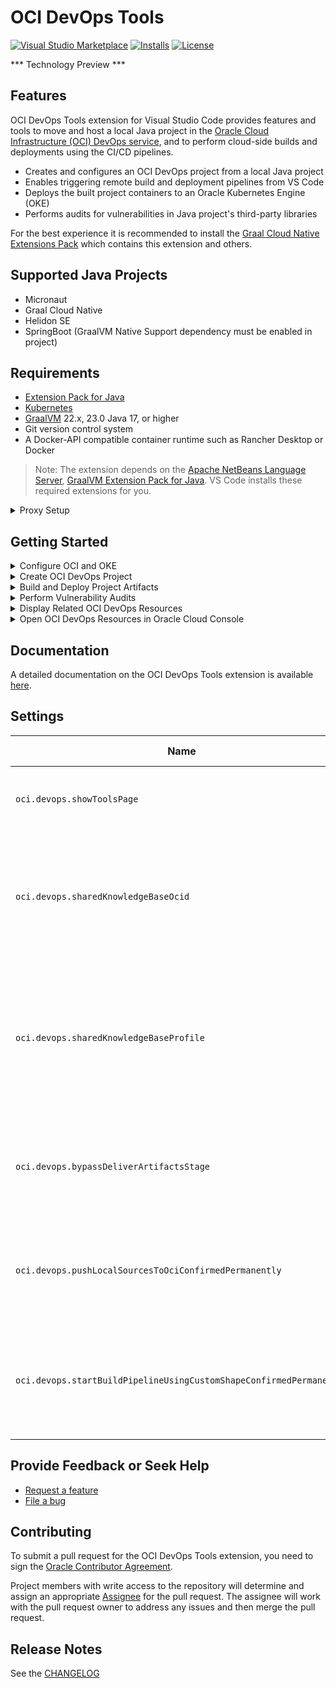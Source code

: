 # OCI DevOps Tools
[![Visual Studio Marketplace](https://img.shields.io/visual-studio-marketplace/v/oracle-labs-graalvm.oci-devops?style=for-the-badge&label=VS%20Marketplace&logo=visual-studio-code)](https://marketplace.visualstudio.com/items?itemName=oracle-labs-graalvm.oci-devops)
[![Installs](https://img.shields.io/visual-studio-marketplace/i/oracle-labs-graalvm.oci-devops?style=for-the-badge)](https://marketplace.visualstudio.com/items?itemName=oracle-labs-graalvm.oci-devops)
[![License](https://img.shields.io/github/license/oracle/gcn-vscode-extensions?style=for-the-badge&logo=upl)](https://github.com/oracle/gcn-vscode-extensions/blob/main/LICENSE.txt)

*** Technology Preview ***

## Features

OCI DevOps Tools extension for Visual Studio Code provides features and tools to move and host a local Java project in the [Oracle Cloud Infrastructure (OCI) DevOps service](https://www.oracle.com/devops/devops-service/), and to perform cloud-side builds and deployments using the CI/CD pipelines.

* Creates and configures an OCI DevOps project from a local Java project
* Enables triggering remote build and deployment pipelines from VS Code
* Deploys the built project containers to an Oracle Kubernetes Engine (OKE)
* Performs audits for vulnerabilities in Java project's third-party libraries

For the best experience it is recommended to install the [Graal Cloud Native Extensions Pack](https://marketplace.visualstudio.com/items?itemName=oracle-labs-graalvm.graal-cloud-native-pack) which contains this extension and others.

## Supported Java Projects
* Micronaut
* Graal Cloud Native
* Helidon SE 
* SpringBoot (GraalVM Native Support dependency must be enabled in project)

## Requirements
* [Extension Pack for Java](https://marketplace.visualstudio.com/items?itemName=vscjava.vscode-java-pack)
* [Kubernetes](https://marketplace.visualstudio.com/items?itemName=ms-kubernetes-tools.vscode-kubernetes-tools)
* [GraalVM](https://www.graalvm.org/) 22.x, 23.0 Java 17, or higher
* Git version control system
* A Docker-API compatible container runtime such as Rancher Desktop or Docker
​
> Note: The extension depends on the [Apache NetBeans Language Server](https://marketplace.visualstudio.com/items?itemName=ASF.apache-netbeans-java), [GraalVM Extension Pack for Java](https://marketplace.visualstudio.com/items?itemName=oracle-labs-graalvm.graalvm-pack). VS Code installs these required extensions for you.

<details>
<summary>Proxy Setup</summary>

When working behind a proxy server then VS Code Proxy has to be set ON. In VS Code **Settings** set **Http: Proxy Support** to **ON**.

Many tools used to work on Java projects, such as Git, Maven, Gradle, `kubectl`, and `docker` (if used), may require proxy configuration as well.

![Set up VS Code proxy](images/proxy.png)

</details>

## Getting Started
<details>
<summary>Configure OCI and OKE</summary>

### Configure OCI
* [Create Oracle Cloud account](https://www.oracle.com/cloud/free/), free tier is supported
* [Setup an API Key](https://docs.oracle.com/iaas/Content/API/Concepts/apisigningkey.htm#two) for accessing the Oracle Cloud
* [Create .oci/config](https://docs.oracle.com/en-us/iaas/Content/API/Concepts/sdkconfig.htm) cloud access configuration file
* [Install OCI CLI](https://docs.oracle.com/en-us/iaas/Content/API/Concepts/cliconcepts.htm) needed for the OKE local access

### Configure OKE
* [Create and setup local access to an OKE cluster](https://docs.oracle.com/en-us/iaas/Content/ContEng/Tasks/contengcreatingclusterusingoke_topic-Using_the_Console_to_create_a_Quick_Cluster_with_Default_Settings.htm#create-quick-cluster), Oracle's managed Kubernetes service
  * Use the Quick create option in the Create cluster wizard

  * Configure local access to the OKE Kubernetes cluster using the `VNC-Native Public Endpoint`. This is done using the Oracle Cloud Infrastructure CLI and you may have already done this in the prerequisite steps.
  
  ![Set OKE Access](images/set_oke_access.png)

</details>

<details>
<summary>Create OCI DevOps Project</summary>

* Open a local folder containing a supported Java project
* In the Explorer activity, find the OCI DevOps view and click the Create OCI DevOps Project button
* Confirm pushing the local sources to a remote OCI code repository
* Choose the OCI profile to be used for OCI access if multiple profiles are defined
* Select target OCI Compartment for the project
* Select an existing OKE Cluster or create a new one.
* Provide a name for the DevOps Project to be created, must be unique within the Tenancy
* If requested, confirm the SSH keys for Git operations and add the Oracle Cloud Infrastructure DevOps Git server to your SSH _config_ and _known_hosts_ file.
* Wait for the DevOps Project and the related resources to be created.

![Create OCI DevOps Project](images/create_devops_prj.png)

</details>

<details>
<summary>Build and Deploy Project Artifacts</summary>

Once an OCI DevOps Project is created, the OCI DevOps view is populated by items representing remote build and deployment pipelines for each project container artifact.

To build a project container artifact, invoke the Run Build Pipeline action for the appropriate build pipeline item. The remote build pipeline is started and VS Code displays its state and build log. After a successful build, either use the Pull Container Image action to pull the resulting container artifact locally, or proceed to deploying the container to OKE.

To deploy a built container artifact, invoke the Run Deployment Pipeline action for the appropriate deployment pipeline item. The remote deployment pipeline is started and VS Code displays its state and deployment log. After a successful deployment, use the Open In Browser action to set up a port forward from OKE and open the deployed application in web browser.

![Build and Deployment Pipelines](images/oke_test_app.png)

### Use an OCI Vault for a Deployed Database Application
The [Graal Cloud Native Extension Pack](https://marketplace.visualstudio.com/items?itemName=oracle-labs-graalvm.graal-cloud-native-pack) provides an easy and secure way to run Micronaut Database applications in the Oracle Kubernetes Environment (OKE) using OCI Vault.

1. Install the [Graal Cloud Native Extension Pack](https://marketplace.visualstudio.com/items?itemName=oracle-labs-graalvm.graal-cloud-native-pack).
2. GCN or Micronaut application is already deployed to OCI DevOps service using this extension
3. Right-click on a database name in the Databases panel and choose **Add to OCI Vault**. Follow the steps.

   ![Add to OCI Vault](images/add_to_oci_vault.png)

All details, including prerequisites, can be found in the [Tools for Micronaut® framework](https://marketplace.visualstudio.com/items?itemName=oracle-labs-graalvm.micronaut-tools) extension documentation. See the section *Use OCI Vault to Store Database Connection Properties*.

This action creates new a project artifact named <_project_name_>__oke_configmap_, which contains the `datasources.default.*` properties stored in your OCI Vault. It also extends both predefined Deployment Pipelines to use this Kubernetes manifest in order to run a database application in OKE in a secure and seamless way.

</details>

<details>
<summary>Perform Vulnerability Audits</summary>

As soon as a new DevOps Project is created, an audit for vulnerabilities in third-party project libraries is automatically performed. The audit can also be invoked on demand using the VS Code **Command Palette**, **OCI DevOps: Audit Project Vulnerability** command, or from a Java Projects view using the Run Project Audit action.

Vulnerability audits can also be performed for the Maven and Gradle Java projects not added to an OCI DevOps Project. Use VS Code **Settings**, **Oci > Devops: Shared Knowledge Base Ocid** and **Oci > Devops: Shared Knowledge Base Profile** to configure the shared Knowledge Base for performing these audits.

![Project audit](images/project_audit.png)

</details>

<details>
<summary>Display Related OCI DevOps Resources</summary>

Initially only items for build and deployment pipelines related to project container artifacts are displayed in the OCI DevOps view. Additional resources can be manually added using the Add OCI DevOps Resource... action displayed in the view caption.

### Build Pipelines

These additional build pipelines are preconfigured for the Java project and can be manually added to the OCI DevOps view:
* **Build Fat Jar**: builds a single application JAR file
* **Build Native Executable**: builds a Linux x86 native executable of an application

Also externally created build pipelines can be added and controlled using this action.

### Deployment Pipelines

All preconfigured deployment pipelines are visible in the OCI DevOps view by default. Externally created build pipelines can be added and controlled using this action. Also, a new deployment pipeline can be created and added to the view, deploying a container to the OKE.

### Artifact Repository

An artifact repository configured for the DevOps Project can be added to display the non-container artifacts built for the project. These actions are available for an Artifact Repository:
* Display non-container artifacts, including build date and size
* Download built non-container artifacts locally

### Container Repository

Container repositories configured for a DevOps project can be added to display the container images built for the project. These actions are available for a Container Repository:
* Display container repository and the images, including a build date
* Pull container images locally

### Knowledge Base

A knowledge base configured for a DevOps project can be added to display the vulnerability audits performed for the project. These actions are available for a Knowledge Base:
* Display vulnerability reports, including an audit date and result
* Shortcut to a detailed online report

![More CI Jobs](images/more-ci-jobs.png)
</details>

<details>
<summary>Open OCI DevOps Resources in Oracle Cloud Console</summary>

Whenever a DevOps resource has a dedicated view in the Oracle Cloud Console, it can be easily displayed there using the Open in Oracle Cloud Console action available for the appropriate item in the OCI DevOps view.

</details>

## Documentation

A detailed documentation on the OCI DevOps Tools extension is available [here](http://graal.cloud/gcn/vscode-tools/oci-devops-tools/).

## Settings

| Name | Description | Default Value |
|---|---|---|
| `oci.devops.showToolsPage` | Show the OCI DevOps Tools page on extension activation. | `true` |
| `oci.devops.sharedKnowledgeBaseOcid` | An OCID of the shared knowledge base for audits of Java projects, not added to an OCI DevOps project. |  |
| `oci.devops.sharedKnowledgeBaseProfile` | An OCI profile to access the shared knowledge base for audits of Java projects, not added to an OCI DevOps project. |  |
| `oci.devops.bypassDeliverArtifactsStage` | Bypass Deliver artifacts stage in Build pipelines producing Generic artifacts. | `true` |
| `oci.devops.pushLocalSourcesToOciConfirmedPermanently` | Restore confirmations before pushing local sources to a remote OCI code repository. | `false` |
| `oci.devops.startBuildPipelineUsingCustomShapeConfirmedPermanently` | Restore confirmations before starting build pipelines using a custom build runner shape. | `false` |

## Provide Feedback or Seek Help

* [Request a feature](https://github.com/oracle/gcn-vscode-extensions/issues/new?labels=enhancement)
* [File a bug](https://github.com/oracle/gcn-vscode-extensions/issues/new?labels=bug)

## Contributing

To submit a pull request for the OCI DevOps Tools extension, you need to sign the [Oracle Contributor Agreement](http://www.oracle.com/technetwork/community/oca-486395.html).

Project members with write access to the repository will determine and assign an appropriate [Assignee](https://help.github.com/articles/assigning-issues-and-pull-requests-to-other-github-users/) for the pull request. The assignee will work with the pull request owner to address any issues and then merge the pull request.

## Release Notes

See the [CHANGELOG](CHANGELOG.md)
